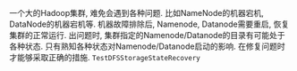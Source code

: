 一个大的Hadoop集群, 难免会遇到各种问题. 比如NameNode的机器宕机, DataNode的机器宕机等. 机器故障排除后, Namenode, Datanode需要重启,
恢复集群的正常运行. 出问题时, 集群指定的Namenode/Datanode的目录有可能处于各种状态. 只有熟知各种状态对Namenode/Datanode启动的影响.
在修复问题时才能够采取正确的措施.
`TestDFSStorageStateRecovery`